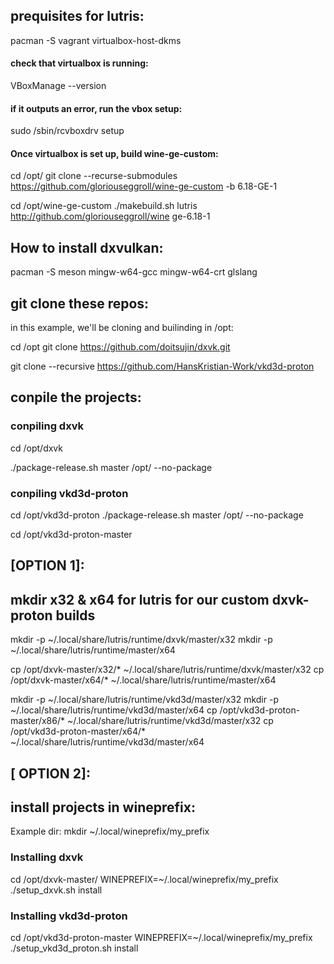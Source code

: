 
## prequisites for lutris:

pacman -S vagrant virtualbox-host-dkms

#### check that virtualbox is running:

VBoxManage --version

#### if it outputs an error, run the vbox setup:

sudo /sbin/rcvboxdrv setup

#### Once virtualbox is set up, build wine-ge-custom:

cd /opt/
git clone --recurse-submodules https://github.com/gloriouseggroll/wine-ge-custom -b 6.18-GE-1

cd /opt/wine-ge-custom
./makebuild.sh lutris http://github.com/gloriouseggroll/wine ge-6.18-1



## How to install dxvulkan:
pacman -S meson mingw-w64-gcc mingw-w64-crt glslang


## git clone these repos:
in this example, we'll be cloning and builinding in /opt:

cd /opt 
git clone https://github.com/doitsujin/dxvk.git

git clone --recursive https://github.com/HansKristian-Work/vkd3d-proton

## conpile the projects:
### conpiling dxvk
cd /opt/dxvk

./package-release.sh master /opt/ --no-package

### conpiling vkd3d-proton
cd /opt/vkd3d-proton
./package-release.sh master /opt/ --no-package

cd /opt/vkd3d-proton-master

## [OPTION 1]:


## mkdir x32 & x64 for lutris for our custom dxvk-proton builds
mkdir -p ~/.local/share/lutris/runtime/dxvk/master/x32
mkdir -p ~/.local/share/lutris/runtime/master/x64

cp /opt/dxvk-master/x32/* ~/.local/share/lutris/runtime/dxvk/master/x32
cp /opt/dxvk-master/x64/* ~/.local/share/lutris/runtime/master/x64


mkdir -p ~/.local/share/lutris/runtime/vkd3d/master/x32
mkdir -p ~/.local/share/lutris/runtime/vkd3d/master/x64
cp /opt/vkd3d-proton-master/x86/* ~/.local/share/lutris/runtime/vkd3d/master/x32
cp /opt/vkd3d-proton-master/x64/* ~/.local/share/lutris/runtime/vkd3d/master/x64


## [ OPTION 2]: 
## install projects in wineprefix:
Example dir:
mkdir ~/.local/wineprefix/my_prefix

### Installing dxvk
cd /opt/dxvk-master/
WINEPREFIX=~/.local/wineprefix/my_prefix ./setup_dxvk.sh install

### Installing vkd3d-proton
cd /opt/vkd3d-proton-master
WINEPREFIX=~/.local/wineprefix/my_prefix ./setup_vkd3d_proton.sh install



